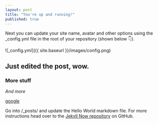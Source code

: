 ```yaml
---
layout: post
title: "You're up and running!"
published: true
---
```


Next you can update your site name, avatar and other options using the _config.yml file in the root of your repository (shown below :point_down:).

![_config.yml]({{ site.baseurl }}/images/config.png)

## Just edited the post, wow.  

### More stuff
 _And more_



[google](http://www.google.com "theGoogle")


Go into /_posts/ and update the Hello World markdown file. For more instructions head over to the [Jekyll Now repository](https://github.com/barryclark/jekyll-now) on GitHub.